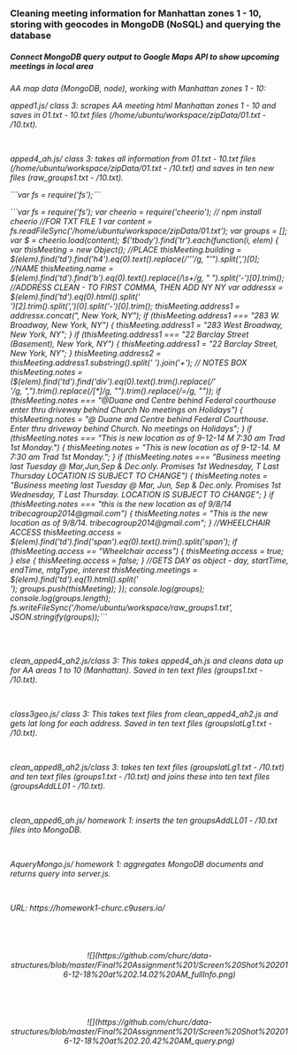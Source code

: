 <H3> Cleaning meeting information for Manhattan zones 1 - 10, storing with geocodes in MongoDB (NoSQL) and querying the database</H3>
<H5> Connect MongoDB query output to Google Maps API to show upcoming meetings in local area</H5>

<H6>AA map data (MongoDB, node), working with Manhattan zones 1 - 10:<br>
<p>
<i>apped1.js/ class 3</i>: scrapes AA meeting html Manhattan zones 1 - 10 and saves in 01.txt - 10.txt files (/home/ubuntu/workspace/zipData/01.txt - /10.txt).</p><br>
<p>
<i>apped4_ah.js/ class 3</i>: takes all information from 01.txt - 10.txt files (/home/ubuntu/workspace/zipData/01.txt - /10.txt) and saves in ten new files (raw_groups1.txt - /10.txt).</p>
```var fs = require('fs');```
<p>
```var fs = require('fs');
var cheerio = require('cheerio'); // npm install cheerio
//FOR TXT FILE 1
var content = fs.readFileSync('/home/ubuntu/workspace/zipData/01.txt');
var groups = [];
var $ = cheerio.load(content);
$('tbody').find('tr').each(function(i, elem) {
    var thisMeeting = new Object();    
//PLACE
    thisMeeting.building = $(elem).find('td').find('h4').eq(0).text().replace(/'&apos;'/g, "'").split(',')[0];
//NAME
    thisMeeting.name = $(elem).find('td').find('b').eq(0).text().replace(/\s+/g, " ").split('-')[0].trim();
//ADDRESS CLEAN - TO FIRST COMMA, THEN ADD NY NY
    var addressx = $(elem).find('td').eq(0).html().split('<br>')[2].trim().split(',')[0].split('-')[0].trim();
    thisMeeting.address1 = addressx.concat(", New York, NY");    
    if (thisMeeting.address1 === "283 W. Broadway, New York, NY") {
        thisMeeting.address1 = "283 West Broadway, New York, NY";
    }
     if (thisMeeting.address1 === "22 Barclay Street (Basement), New York, NY") {
        thisMeeting.address1 = "22 Barclay Street, New York, NY";
    }
     thisMeeting.address2 = thisMeeting.address1.substring().split(' ').join('+');  
// NOTES BOX
     thisMeeting.notes = ($(elem).find('td').find('div').eq(0).text().trim().replace(/'<br>'/g, ",").trim().replace(/[*]/g, "").trim().replace(/=/g, ""));
    if (thisMeeting.notes === "@Duane and Centre behind Federal courthouse enter thru driveway behind Church No meetings on Holidays") {
      thisMeeting.notes = "@ Duane and Centre behind Federal Courthouse. Enter thru driveway behind Church. No meetings on Holidays"; 
    }
    if (thisMeeting.notes === "This is new location as of 9-12-14 M 7:30 am Trad 1st Monday.") {
      thisMeeting.notes = "This is new location as of 9-12-14. M 7:30 am Trad 1st Monday."; 
    }
    if (thisMeeting.notes === "Business meeting last Tuesday @ Mar,Jun,Sep & Dec.only. Promises 1st Wednesday, T Last Thursday  LOCATION IS SUBJECT TO CHANGE") {
      thisMeeting.notes = "Business meeting last Tuesday @ Mar, Jun, Sep & Dec.only. Promises 1st Wednesday, T Last Thursday. LOCATION IS SUBJECT TO CHANGE"; 
    }
    if (thisMeeting.notes === "this is the new location as of 9/8/14 tribecagroup2014@gmail.com") {
      thisMeeting.notes = "This is the new location as of 9/8/14. tribecagroup2014@gmail.com"; 
    }
//WHEELCHAIR ACCESS
     thisMeeting.access = $(elem).find('td').find('span').eq(0).text().trim().split('span');
    if (thisMeeting.access == "Wheelchair access") {
        thisMeeting.access = true;
    }
    else  {
        thisMeeting.access = false;
    }
//GETS DAY as object - day, startTime, endTime, mtgType, interest  
     thisMeeting.meetings = $(elem).find('td').eq(1).html().split('<br>'); 
     groups.push(thisMeeting);
});
 console.log(groups);
 console.log(groups.length);
 fs.writeFileSync('/home/ubuntu/workspace/raw_groups1.txt', JSON.stringify(groups));```</p><br>
<br>
<p>
<i>clean_apped4_ah2.js/class 3</i>: This takes apped4_ah.js and cleans data up for AA areas 1 to 10 (Manhattan). Saved in ten text files (groups1.txt - /10.txt).</p>
<br>
<p>
<i>class3geo.js/ class 3:</i> This takes text files from clean_apped4_ah2.js and gets lat long for each address. Saved in ten text files (groupslatLg1.txt - /10.txt).</p><br>
<p>
<i>clean_apped8_ah2.js/class 3</i>: takes ten text files (groupslatLg1.txt - /10.txt) and ten text files (groups1.txt - /10.txt) and joins these into ten text files (groupsAddLL01 - /10.txt).</p>
<br>
<p>
<i>clean_apped6_ah.js/ homework 1</i>: inserts the ten groupsAddLL01 - /10.txt files into MongoDB.</p>
<br>
<p>
<i>AqueryMongo.js/ homework 1</i>: aggregates MongoDB documents and returns query into server.js.</p>
<br>
<p>
URL: https://homework1-churc.c9users.io/</H6></p>
<br>
<H6 align = "center"> ![](https://github.com/churc/data-structures/blob/master/Final%20Assignment%201/Screen%20Shot%202016-12-18%20at%202.14.02%20AM_fullInfo.png)</H6>
<br>
<H6 align = "center"> ![](https://github.com/churc/data-structures/blob/master/Final%20Assignment%201/Screen%20Shot%202016-12-18%20at%202.20.42%20AM_query.png)</H6>
<br>

